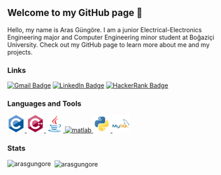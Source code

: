 ## Welcome to my GitHub page 👋

Hello, my name is Aras Güngöre. I am a junior Electrical-Electronics Engineering major and Computer Engineering minor student at Boğaziçi University. Check out my GitHub page to learn more about me and my projects.



### Links

[![Gmail Badge](https://img.shields.io/badge/-arasgungore09-c14438?style=flat&logo=Gmail&logoColor=white&link=mailto:arasgungore09@gmail.com)](mailto:arasgungore09@gmail.com)
[![LinkedIn Badge](https://img.shields.io/badge/-arasgungore-blue?style=flat-square&logo=Linkedin&logoColor=white&link=https://www.linkedin.com/in/arasgungore)](https://www.linkedin.com/in/arasgungore)
[![HackerRank Badge](https://img.shields.io/badge/-arasgungore-00FF00?style=flat&logo=Hackerrank&logoColor=white&link=https://www.hackerrank.com/arasgungore)](https://www.hackerrank.com/arasgungore)



### Languages and Tools

<p align="left">
  <a href="https://www.cprogramming.com/" target="_blank" rel="noreferrer"> <img src="https://raw.githubusercontent.com/devicons/devicon/master/icons/c/c-original.svg" alt="c" width="40" height="40"/> </a>
  <a href="https://www.w3schools.com/cpp/" target="_blank" rel="noreferrer"> <img src="https://raw.githubusercontent.com/devicons/devicon/master/icons/cplusplus/cplusplus-original.svg" alt="cplusplus" width="40" height="40"/> </a>
  <a href="https://www.java.com" target="_blank" rel="noreferrer"> <img src="https://raw.githubusercontent.com/devicons/devicon/master/icons/java/java-original.svg" alt="java" width="40" height="40"/> </a>
  <a href="https://www.mathworks.com/" target="_blank" rel="noreferrer"> <img src="https://upload.wikimedia.org/wikipedia/commons/2/21/Matlab_Logo.png" alt="matlab" width="40" height="40"/> </a>
  <a href="https://www.python.org" target="_blank" rel="noreferrer"> <img src="https://raw.githubusercontent.com/devicons/devicon/master/icons/python/python-original.svg" alt="python" width="40" height="40"/> </a>
  <a href="https://www.mysql.com/" target="_blank" rel="noreferrer"> <img src="https://raw.githubusercontent.com/devicons/devicon/master/icons/mysql/mysql-original-wordmark.svg" alt="mysql" width="40" height="40"/> </a> </p>



### Stats

<p>
  <img align="left" src="https://github-readme-stats.vercel.app/api/top-langs?username=arasgungore&show_icons=true&locale=en&layout=compact" alt="arasgungore" />
</p>

<p>
  &nbsp;
  <img align="center" src="https://github-readme-stats.vercel.app/api?username=arasgungore&show_icons=true&locale=en" alt="arasgungore" />
</p>
